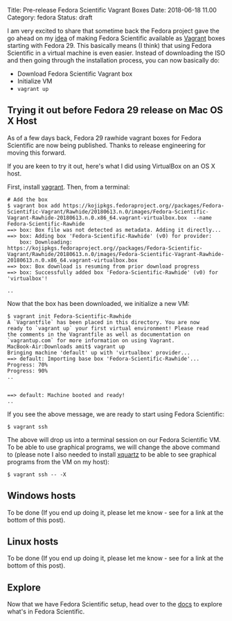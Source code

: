 Title: Pre-release Fedora Scientific Vagrant Boxes
Date: 2018-06-18 11.00
Category: fedora
Status: draft

I am very excited to share that sometime back the Fedora project gave the go ahead on my [idea](https://fedoraproject.org/wiki/Changes/FedoraScientific_VagrantBox) of making Fedora Scientific
available as [Vagrant](https://www.vagrantup.com/) boxes starting with Fedora 29. This basically 
means (I think) that using Fedora Scientific in a virtual machine is even easier. Instead of downloading 
the ISO and then going through the installation process, you can now basically do:

- Download Fedora Scientific Vagrant box
- Initialize VM
- `vagrant up`
    
    
## Trying it out before Fedora 29 release on Mac OS X Host

As of a few days back, Fedora 29 rawhide vagrant boxes for Fedora Scientific are now being published. Thanks to release
engineering for moving this forward. 

If you are keen to try it out, here's what I did using VirtualBox on an OS X host. 

First, install [vagrant](https://www.vagrantup.com/). Then, from a terminal:

```
# Add the box
$ vagrant box add https://kojipkgs.fedoraproject.org//packages/Fedora-Scientific-Vagrant/Rawhide/20180613.n.0/images/Fedora-Scientific-Vagrant-Rawhide-20180613.n.0.x86_64.vagrant-virtualbox.box  --name Fedora-Scientific-Rawhide
==> box: Box file was not detected as metadata. Adding it directly...
==> box: Adding box 'Fedora-Scientific-Rawhide' (v0) for provider: 
    box: Downloading: https://kojipkgs.fedoraproject.org//packages/Fedora-Scientific-Vagrant/Rawhide/20180613.n.0/images/Fedora-Scientific-Vagrant-Rawhide-20180613.n.0.x86_64.vagrant-virtualbox.box
==> box: Box download is resuming from prior download progress
==> box: Successfully added box 'Fedora-Scientific-Rawhide' (v0) for 'virtualbox'!

..
```

Now that the box has been downloaded, we initialize a new VM:

```
$ vagrant init Fedora-Scientific-Rawhide
A `Vagrantfile` has been placed in this directory. You are now
ready to `vagrant up` your first virtual environment! Please read
the comments in the Vagrantfile as well as documentation on
`vagrantup.com` for more information on using Vagrant.
MacBook-Air:Downloads amit$ vagrant up
Bringing machine 'default' up with 'virtualbox' provider...
==> default: Importing base box 'Fedora-Scientific-Rawhide'...
Progress: 70%
Progress: 90%
..


==> default: Machine booted and ready!
..
```

If you see the above message, we are ready to start using Fedora Scientific:

```
$ vagrant ssh
```

The above will drop us into a terminal session on our Fedora Scientific VM. To be able to use graphical programs, we
will change the above command to (please note I also needed to install [xquartz](https://www.xquartz.org/) to be able to see graphical programs from the VM on my host):

```
$ vagrant ssh -- -X
```

## Windows hosts

To be done (If you end up doing it, please let me know - see for a link at the bottom of this post).

## Linux hosts

To be done (If you end up doing it, please let me know - see for a link at the bottom of this post).

## Explore

Now that we have Fedora Scientific setup, head over to the [docs](http://fedora-scientific.readthedocs.io/en/latest/) to 
explore what's in Fedora Scientific.
